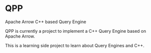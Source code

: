 # QPP
Apache Arrow C++ based Query Engine

QPP is currently a project to implement a C++ Query Engine based on Apache Arrow.

This is a learning side project to learn about Query Engines and C++.
